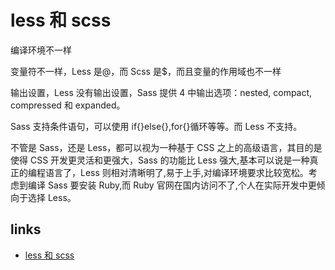 # less 和 scss

编译环境不一样

变量符不一样，Less 是@，而 Scss 是\$，而且变量的作用域也不一样

输出设置，Less 没有输出设置，Sass 提供 4 中输出选项：nested, compact, compressed 和 expanded。

Sass 支持条件语句，可以使用 if{}else{},for{}循环等等。而 Less 不支持。

不管是 Sass，还是 Less，都可以视为一种基于 CSS 之上的高级语言，其目的是使得 CSS 开发更灵活和更强大，Sass 的功能比 Less 强大,基本可以说是一种真正的编程语言了，Less 则相对清晰明了,易于上手,对编译环境要求比较宽松。考虑到编译 Sass 要安装 Ruby,而 Ruby 官网在国内访问不了,个人在实际开发中更倾向于选择 Less。

## links

- [less 和 scss ](https://juejin.im/post/5b6d62c56fb9a04fe637b1ea)
